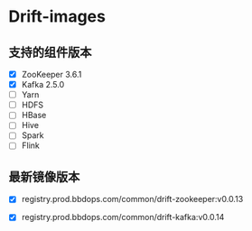 # Drift-images

## 支持的组件版本

- [x] ZooKeeper 3.6.1
- [x] Kafka 2.5.0
- [ ] Yarn
- [ ] HDFS
- [ ] HBase
- [ ] Hive
- [ ] Spark
- [ ] Flink

## 最新镜像版本

- [x] registry.prod.bbdops.com/common/drift-zookeeper:v0.0.13
- [x] registry.prod.bbdops.com/common/drift-kafka:v0.0.14

